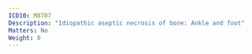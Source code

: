 ```yaml
---
ICD10: M8707
Description: "Idiopathic aseptic necrosis of bone: Ankle and foot"
Matters: No
Weight: 0
---
```


